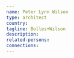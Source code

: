 ```yaml
---
name: Peter Lynn Wilson
type: architect
country:
tagline: Bolles+Wilson
description:
related-persons:
connections:
---
```

